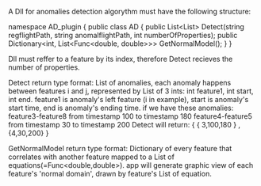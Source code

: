 A Dll for anomalies detection algorythm must have the following structure:

namespace AD_plugin
{
  public class AD
  {
    public List<List<int>> Detect(string regflightPath, string anomalflightPath, int numberOfProperties);
    public Dictionary<int, List<Func<double, double>>> GetNormalModel();
  }
}
  
  Dll must reffer to a feature by its index, therefore Detect recieves the number of properties. 
  
  Detect return type format:
  List of anomalies, each anomaly happens between features i and j, represented by List of 3 ints: int feature1, int start, int end.
  feature1 is anomaly's left feature (i in example), start is anomaly's start time, end is anomaly's ending time.
  if we have these anomalies:
  feature3-feature8 from timestamp 100 to timestamp 180
  feature4-feature5 from timestamp 30 to timestamp 200
  Detect will return:
  { { 3,100,180 } , {4,30,200} }
  
  GetNormalModel return type format:
  Dictionary of every feature that correlates with another feature mapped to a List of equations(=Func<double,double>).
  app will generate graphic view of each feature's 'normal domain', drawn by feature's List of equation.  
